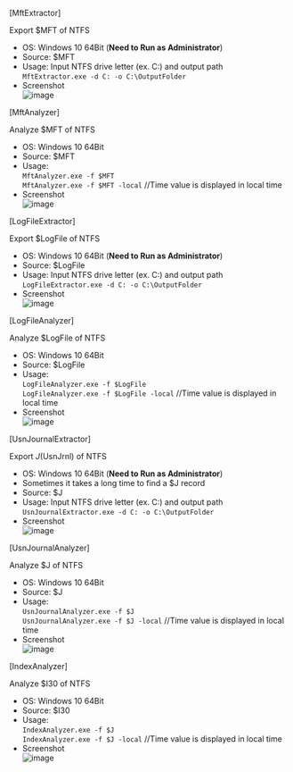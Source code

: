 [MftExtractor]  

Export $MFT of NTFS  

- OS: Windows 10 64Bit (**Need to Run as Administrator**)  
- Source: $MFT  
- Usage: Input NTFS drive letter (ex. C:) and output path  
`MftExtractor.exe -d C: -o C:\OutputFolder`  
- Screenshot  
![image](https://user-images.githubusercontent.com/69110090/100465706-27fd8d80-3113-11eb-9a51-349bd8246b29.png)  


[MftAnalyzer]  

Analyze $MFT of NTFS  

- OS: Windows 10 64Bit  
- Source: $MFT   
- Usage:  
`MftAnalyzer.exe -f $MFT`  
`MftAnalyzer.exe -f $MFT -local` //Time value is displayed in local time  
- Screenshot  
![image](https://user-images.githubusercontent.com/69110090/102706445-4fd8af00-42d5-11eb-869d-5bb1b7e4ed1d.png)  

[LogFileExtractor]  

Export $LogFile of NTFS  

- OS: Windows 10 64Bit (**Need to Run as Administrator**)  
- Source: $LogFile  
- Usage: Input NTFS drive letter (ex. C:) and output path  
`LogFileExtractor.exe -d C: -o C:\OutputFolder`  
- Screenshot  
![image](https://user-images.githubusercontent.com/69110090/102885199-52cecd80-4496-11eb-90dc-c75f996b16c6.png)  

[LogFileAnalyzer]  

Analyze $LogFile of NTFS  

- OS: Windows 10 64Bit  
- Source: $LogFile  
- Usage:  
`LogFileAnalyzer.exe -f $LogFile`  
`LogFileAnalyzer.exe -f $LogFile -local` //Time value is displayed in local time  
- Screenshot  
![image](https://user-images.githubusercontent.com/69110090/106350557-7f89c680-6319-11eb-9278-9c635b91a5b8.png)  


[UsnJournalExtractor]  

Export $J($UsnJrnl) of NTFS  

- OS: Windows 10 64Bit (**Need to Run as Administrator**)  
- Sometimes it takes a long time to find a $J record  
- Source: $J  
- Usage: Input NTFS drive letter (ex. C:) and output path  
`UsnJournalExtractor.exe -d C: -o C:\OutputFolder`  
- Screenshot  
![image](https://user-images.githubusercontent.com/69110090/103439351-815f5c00-4c7f-11eb-82dc-0f38c44115d9.png)  

[UsnJournalAnalyzer]  

Analyze $J of NTFS  

- OS: Windows 10 64Bit  
- Source: $J   
- Usage:  
`UsnJournalAnalyzer.exe -f $J`  
`UsnJournalAnalyzer.exe -f $J -local` //Time value is displayed in local time  
- Screenshot  
![image](https://user-images.githubusercontent.com/69110090/103643250-b2999e00-4f97-11eb-8ec3-5d9eed311c01.png)  

[IndexAnalyzer]  

Analyze $I30 of NTFS  

- OS: Windows 10 64Bit  
- Source: $I30   
- Usage:  
`IndexAnalyzer.exe -f $J`  
`IndexAnalyzer.exe -f $J -local` //Time value is displayed in local time  
- Screenshot  
![image](https://user-images.githubusercontent.com/69110090/107788952-54c95480-6d94-11eb-8caa-139a605ae3e0.png)  
  
